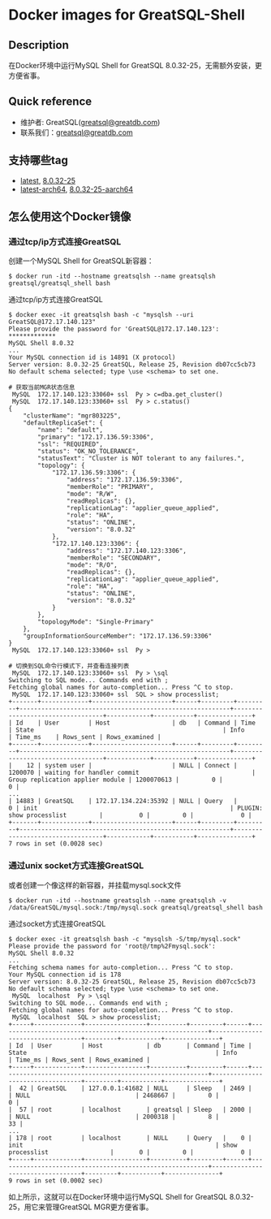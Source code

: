 # Docker images for GreatSQL-Shell

## Description
在Docker环境中运行MySQL Shell for GreatSQL 8.0.32-25，无需额外安装，更方便省事。

## Quick reference
- 维护者: GreatSQL(greatsql@greatdb.com)
- 联系我们：greatsql@greatdb.com

## 支持哪些tag
- [latest](https://hub.docker.com/layers/greatsql/greatsql_shell/latest/images/sha256-04a3da3016a3f838232f05c7c98c4b84a66d5a87b4769a5115f6904826f0143f?context=repo), [8.0.32-25](https://hub.docker.com/layers/greatsql/greatsql_shell/8.0.32-25/images/sha256-04a3da3016a3f838232f05c7c98c4b84a66d5a87b4769a5115f6904826f0143f?context=repo)
- [latest-arch64](https://hub.docker.com/layers/greatsql/greatsql_shell/latest-aarch64/images/sha256-ca7ce1b630f6f8cf0686e7a19369b591cdbe3b3fe1d7d23fba5bf2a5c3af40e5?context=repo), [8.0.32-25-aarch64](https://hub.docker.com/layers/greatsql/greatsql_shell/8.0.32-25-aarch64/images/sha256-ca7ce1b630f6f8cf0686e7a19369b591cdbe3b3fe1d7d23fba5bf2a5c3af40e5?context=repo)

## 怎么使用这个Docker镜像

### 通过tcp/ip方式连接GreatSQL

创建一个MySQL Shell for GreatSQL新容器：
```
$ docker run -itd --hostname greatsqlsh --name greatsqlsh greatsql/greatsql_shell bash
```

通过tcp/ip方式连接GreatSQL

```
$ docker exec -it greatsqlsh bash -c "mysqlsh --uri GreatSQL@172.17.140.123"
Please provide the password for 'GreatSQL@172.17.140.123': *************
MySQL Shell 8.0.32
...
Your MySQL connection id is 14891 (X protocol)
Server version: 8.0.32-25 GreatSQL, Release 25, Revision db07cc5cb73
No default schema selected; type \use <schema> to set one.

# 获取当前MGR状态信息
 MySQL  172.17.140.123:33060+ ssl  Py > c=dba.get_cluster()
 MySQL  172.17.140.123:33060+ ssl  Py > c.status()
{
    "clusterName": "mgr803225",
    "defaultReplicaSet": {
        "name": "default",
        "primary": "172.17.136.59:3306",
        "ssl": "REQUIRED",
        "status": "OK_NO_TOLERANCE",
        "statusText": "Cluster is NOT tolerant to any failures.",
        "topology": {
            "172.17.136.59:3306": {
                "address": "172.17.136.59:3306",
                "memberRole": "PRIMARY",
                "mode": "R/W",
                "readReplicas": {},
                "replicationLag": "applier_queue_applied",
                "role": "HA",
                "status": "ONLINE",
                "version": "8.0.32"
            },
            "172.17.140.123:3306": {
                "address": "172.17.140.123:3306",
                "memberRole": "SECONDARY",
                "mode": "R/O",
                "readReplicas": {},
                "replicationLag": "applier_queue_applied",
                "role": "HA",
                "status": "ONLINE",
                "version": "8.0.32"
            }
        },
        "topologyMode": "Single-Primary"
    },
    "groupInformationSourceMember": "172.17.136.59:3306"
}
 MySQL  172.17.140.123:33060+ ssl  Py >

# 切换到SQL命令行模式下，并查看连接列表
 MySQL  172.17.140.123:33060+ ssl  Py > \sql
Switching to SQL mode... Commands end with ;
Fetching global names for auto-completion... Press ^C to stop.
 MySQL  172.17.140.123:33060+ ssl  SQL > show processlist;
+-------+-------------+----------------------+------+---------+---------+----------------------------------------------------------+----------------------------------+------------+-----------+---------------+
| Id    | User        | Host                 | db   | Command | Time    | State                                                    | Info                             | Time_ms    | Rows_sent | Rows_examined |
+-------+-------------+----------------------+------+---------+---------+----------------------------------------------------------+----------------------------------+------------+-----------+---------------+
|    12 | system user |                      | NULL | Connect | 1200070 | waiting for handler commit                               | Group replication applier module | 1200070613 |         0 |             0 |
...
| 14883 | GreatSQL    | 172.17.134.224:35392 | NULL | Query   |       0 | init                                                     | PLUGIN: show processlist         |          0 |         0 |             0 |
+-------+-------------+----------------------+------+---------+---------+----------------------------------------------------------+----------------------------------+------------+-----------+---------------+
7 rows in set (0.0028 sec)
```

### 通过unix socket方式连接GreatSQL

或者创建一个像这样的新容器，并挂载mysql.sock文件
```
$ docker run -itd --hostname greatsqlsh --name greatsqlsh -v /data/GreatSQL/mysql.sock:/tmp/mysql.sock greatsql/greatsql_shell bash
```

通过socket方式连接GreatSQL
```
$ docker exec -it greatsqlsh bash -c "mysqlsh -S/tmp/mysql.sock"
Please provide the password for 'root@/tmp%2Fmysql.sock':
MySQL Shell 8.0.32
...
Fetching schema names for auto-completion... Press ^C to stop.
Your MySQL connection id is 178
Server version: 8.0.32-25 GreatSQL, Release 25, Revision db07cc5cb73
No default schema selected; type \use <schema> to set one.
 MySQL  localhost  Py > \sql
Switching to SQL mode... Commands end with ;
Fetching global names for auto-completion... Press ^C to stop.
 MySQL  localhost  SQL > show processlist;
+-----+-------------+-----------------+----------+---------+------+----------------------------------------------------------+----------------------------------+---------+-----------+---------------+
| Id  | User        | Host            | db       | Command | Time | State                                                    | Info                             | Time_ms | Rows_sent | Rows_examined |
+-----+-------------+-----------------+----------+---------+------+----------------------------------------------------------+----------------------------------+---------+-----------+---------------+
|  42 | GreatSQL    | 127.0.0.1:41682 | NULL     | Sleep   | 2469 |                                                          | NULL                             | 2468667 |         0 |             0 |
|  57 | root        | localhost       | greatsql | Sleep   | 2000 |                                                          | NULL                             | 2000318 |         8 |            33 |
...
| 178 | root        | localhost       | NULL     | Query   |    0 | init                                                     | show processlist                 |       0 |         0 |             0 |
+-----+-------------+-----------------+----------+---------+------+----------------------------------------------------------+----------------------------------+---------+-----------+---------------+
9 rows in set (0.0002 sec)
```

如上所示，这就可以在Docker环境中运行MySQL Shell for GreatSQL 8.0.32-25，用它来管理GreatSQL MGR更方便省事。
